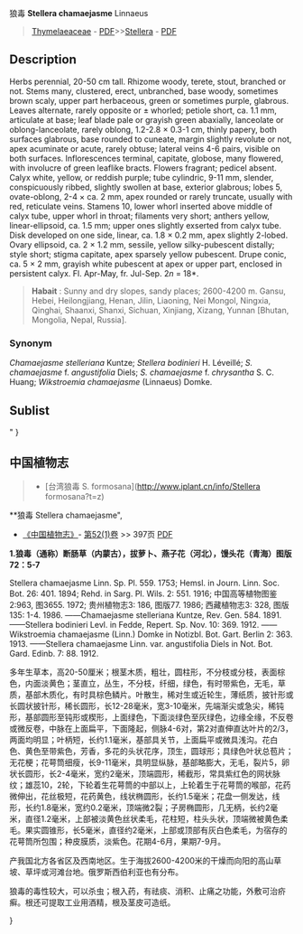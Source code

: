 狼毒 **Stellera chamaejasme** Linnaeus

> [Thymelaeaceae](http://www.iplant.cn/info/Thymelaeaceae?t=foc) - [PDF](http://www.iplant.cn/foc/pdf/Thymelaeaceae.pdf)>>[Stellera](http://www.iplant.cn/info/Stellera?t=foc) - [PDF](http://www.iplant.cn/foc/pdf/Stellera.pdf)

## Description

Herbs perennial, 20-50 cm tall. Rhizome woody, terete, stout, branched or not. Stems many, clustered, erect, unbranched, base woody, sometimes brown scaly, upper part herbaceous, green or sometimes purple, glabrous. Leaves alternate, rarely opposite or ± whorled; petiole short, ca. 1.1 mm, articulate at base; leaf blade pale or grayish green abaxially, lanceolate or oblong-lanceolate, rarely oblong, 1.2-2.8 × 0.3-1 cm, thinly papery, both surfaces glabrous, base rounded to cuneate, margin slightly revolute or not, apex acuminate or acute, rarely obtuse; lateral veins 4-6 pairs, visible on both surfaces. Inflorescences terminal, capitate, globose, many flowered, with involucre of green leaflike bracts. Flowers fragrant; pedicel absent. Calyx white, yellow, or reddish purple; tube cylindric, 9-11 mm, slender, conspicuously ribbed, slightly swollen at base, exterior glabrous; lobes 5, ovate-oblong, 2-4 × ca. 2 mm, apex rounded or rarely truncate, usually with red, reticulate veins. Stamens 10, lower whorl inserted above middle of calyx tube, upper whorl in throat; filaments very short; anthers yellow, linear-ellipsoid, ca. 1.5 mm; upper ones slightly exserted from calyx tube. Disk developed on one side, linear, ca. 1.8 × 0.2 mm, apex slightly 2-lobed. Ovary ellipsoid, ca. 2 × 1.2 mm, sessile, yellow silky-pubescent distally; style short; stigma capitate, apex sparsely yellow pubescent. Drupe conic, ca. 5 × 2 mm, grayish white pubescent at apex or upper part, enclosed in persistent calyx. Fl. Apr-May, fr. Jul-Sep. 2*n* = 18*.

> **Habait** : 
> Sunny and dry slopes, sandy places; 2600-4200 m. Gansu, Hebei, Heilongjiang, Henan, Jilin, Liaoning, Nei Mongol, Ningxia, Qinghai, Shaanxi, Shanxi, Sichuan, Xinjiang, Xizang, Yunnan [Bhutan, Mongolia, Nepal, Russia].

### Synonym
*Chamaejasme stelleriana* Kuntze; *Stellera bodinieri* H. Léveillé; *S. chamaejasme* f. *angustifolia* Diels; *S. chamaejasme* f. *chrysantha* S. C. Huang; *Wikstroemia chamaejasme* (Linnaeus) Domke.

## Sublist
"
}
## 中国植物志

> * [台湾狼毒  S.  formosana](http://www.iplant.cn/info/Stellera formosana?t=z)

**狼毒 Stellera chamaejasme",

* [《中国植物志》](http://www.iplant.cn/frps)- [第52(1)卷](http://www.iplant.cn/frps/vol/52(1)) >> 397页 [PDF](http://www.iplant.cn/frps/pdf/52(1)/397a.PDF)

**1.狼毒（通称）断肠草（内蒙古），拔萝卜、燕子花（河北），馒头花（青海）图版72：5-7**

Stellera chamaejasme Linn. Sp. Pl. 559. 1753; Hemsl. in Journ. Linn. Soc. Bot. 26: 401. 1894; Rehd. in Sarg. Pl. Wils. 2: 551. 1916; 中国高等植物图鉴2:963, 图3655. 1972; 贵州植物志3: 186, 图版77. 1986; 西藏植物志3: 328, 图版135: 1-4. 1986. ——Chamaejasme stelleriana Kuntze, Rev. Gen. 584. 1891. ——Stellera bodinieri Levl. in Fedde, Repert. Sp. Nov. 10: 369. 1912. ——Wikstroemia chamaejasme (Linn.) Domke in Notizbl. Bot. Gart. Berlin 2: 363. 1913. ——Stellera chamaejasme Linn. var. angustifolia Diels in Not. Bot. Gard. Edinb. 7: 88. 1912.

多年生草本，高20-50厘米；根茎木质，粗壮，圆柱形，不分枝或分枝，表面棕色，内面淡黄色；茎直立，丛生，不分枝，纤细，绿色，有时带紫色，无毛，草质，基部木质化，有时具棕色鳞片。叶散生，稀对生或近轮生，薄纸质，披针形或长圆状披针形，稀长圆形，长12-28毫米，宽3-10毫米，先端渐尖或急尖，稀钝形，基部圆形至钝形或楔形，上面绿色，下面淡绿色至灰绿色，边缘全缘，不反卷或微反卷，中脉在上面扁平，下面隆起，侧脉4-6对，第2对直伸直达叶片的2/3，两面均明显；叶柄短，长约1.1毫米，基部具关节，上面扁平或微具浅沟。花白色、黄色至带紫色，芳香，多花的头状花序，顶生，圆球形；具绿色叶状总苞片；无花梗；花萼筒细瘦，长9-11毫米，具明显纵脉，基部略膨大，无毛，裂片5，卵状长圆形，长2-4毫米，宽约2毫米，顶端圆形，稀截形，常具紫红色的网状脉纹；雄蕊10，2轮，下轮着生花萼筒的中部以上，上轮着生于花萼筒的喉部，花药微伸出，花丝极短，花药黄色，线状椭圆形，长约1.5毫米；花盘一侧发达，线形，长约1.8毫米，宽约0.2毫米，顶端微2裂；子房椭圆形，几无柄，长约2毫米，直径1.2毫米，上部被淡黄色丝状柔毛，花柱短，柱头头状，顶端微被黄色柔毛。果实圆锥形，长5毫米，直径约2毫米，上部或顶部有灰白色柔毛，为宿存的花萼筒所包围；种皮膜质，淡紫色。花期4-6月，果期7-9月。

产我国北方各省区及西南地区。生于海拔2600-4200米的干燥而向阳的高山草坡、草坪或河滩台地。俄罗斯西伯利亚也有分布。

狼毒的毒性较大，可以杀虫；根入药，有祛痰、消积、止痛之功能，外敷可治疥癣。根还可提取工业用酒精，根及茎皮可造纸。

}